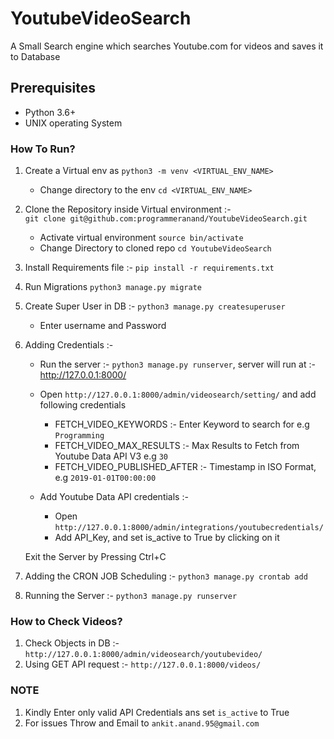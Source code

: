 # YoutubeVideoSearch
A Small Search engine which searches Youtube.com for videos and saves it to Database

## Prerequisites
- Python 3.6+
- UNIX operating System
    
### How To Run?
1. Create a Virtual env as `python3 -m venv <VIRTUAL_ENV_NAME>`
    - Change directory to the env `cd <VIRTUAL_ENV_NAME>`
2. Clone the Repository inside Virtual environment :-  
`git clone git@github.com:programmeranand/YoutubeVideoSearch.git`
    - Activate virtual environment `source bin/activate`
    - Change Directory to cloned repo `cd YoutubeVideoSearch`
     
3. Install Requirements file  :- `pip install -r requirements.txt`
4. Run Migrations `python3 manage.py migrate`
5. Create Super User in DB :- `python3 manage.py createsuperuser`
    - Enter username and Password
6. Adding Credentials :-
    - Run the server :- `python3 manage.py runserver`, server will run at :-  http://127.0.0.1:8000/
    - Open `http://127.0.0.1:8000/admin/videosearch/setting/` and add following credentials
        * FETCH_VIDEO_KEYWORDS :- Enter Keyword to search for e.g `Programming`
        * FETCH_VIDEO_MAX_RESULTS :- Max Results to Fetch from Youtube Data API V3 e.g `30`
        * FETCH_VIDEO_PUBLISHED_AFTER :- Timestamp in ISO Format, e.g `2019-01-01T00:00:00`
        
    - Add Youtube Data API credentials :- 
        * Open `http://127.0.0.1:8000/admin/integrations/youtubecredentials/`
        * Add API_Key, and set is_active to True by clicking on it
     
    Exit the Server by Pressing Ctrl+C
           
7. Adding the CRON JOB Scheduling :- `python3 manage.py crontab add`
8. Running the Server :- `python3 manage.py runserver`
        
### How to Check Videos?
1. Check Objects in DB :- `http://127.0.0.1:8000/admin/videosearch/youtubevideo/`
2. Using GET API request :- `http://127.0.0.1:8000/videos/`
    
### NOTE 
1. Kindly Enter only valid API Credentials ans set `is_active` to True
2. For issues Throw and Email to `ankit.anand.95@gmail.com`
